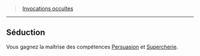 ﻿---
!GenericItem
Id: warlock_occultsummons_hd.md#séduction
ParentLink: warlock_occultsummons_hd.md#invocations-occultes
Name: Séduction
ParentName: Invocations occultes
NameLevel: 2
Attributes:
  Name: Séduction
  Markdown: >+
    ## <!--Name-->Séduction<!--/Name-->


    Vous gagnez la maîtrise des compétences [Persuasion](hd_abilities_charisma_persuasion.md) et [Supercherie](hd_abilities_charisma_supercherie.md).

AttributesDictionary: >+
  Name: Séduction

  Markdown: >+

    ## <!--Name-->Séduction<!--/Name-->





    Vous gagnez la maîtrise des compétences [Persuasion](hd_abilities_charisma_persuasion.md) et [Supercherie](hd_abilities_charisma_supercherie.md).



---
> [Invocations occultes](hd_warlock_occultsummons.md)

---

## Séduction

Vous gagnez la maîtrise des compétences [Persuasion](hd_abilities_charisma_persuasion.md) et [Supercherie](hd_abilities_charisma_supercherie.md).

